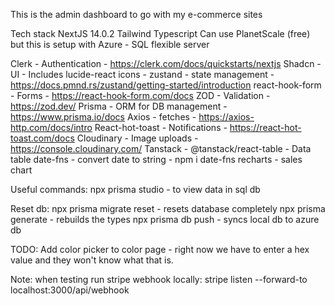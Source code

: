 This is the admin dashboard to go with my e-commerce sites

Tech stack
NextJS 14.0.2
Tailwind
Typescript
Can use PlanetScale (free) but this is setup with Azure - SQL flexible server

Clerk - Authentication - https://clerk.com/docs/quickstarts/nextjs
Shadcn - UI - Includes lucide-react icons - 
zustand - state management -https://docs.pmnd.rs/zustand/getting-started/introduction
react-hook-form - Forms - https://react-hook-form.com/docs
ZOD - Validation - https://zod.dev/
Prisma - ORM for DB management -https://www.prisma.io/docs
Axios - fetches - https://axios-http.com/docs/intro
React-hot-toast - Notifications - https://react-hot-toast.com/docs
Cloudinary - Image uploads - https://console.cloudinary.com/
Tanstack - @tanstack/react-table - Data table
date-fns - convert date to string - npm i date-fns
recharts - sales chart

Useful commands:
npx prisma studio - to view data in sql db

Reset db:
npx prisma migrate reset - resets database completely
npx prisma generate - rebuilds the types
npx prisma db push - syncs local db to azure db

TODO:
Add color picker to color page - right now we have to enter a hex value and they won't know what that is.

Note:
when testing run stripe webhook locally: stripe listen --forward-to localhost:3000/api/webhook